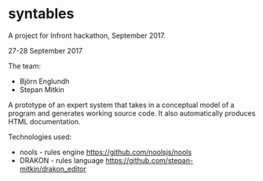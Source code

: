 # syntables

A project for Infront hackathon, September 2017.

27-28 September 2017

The team:
- Björn Englundh
- Stepan Mitkin

A prototype of an expert system that takes in a conceptual model of a program and generates working source code.
It also automatically produces HTML documentation.

Technologies used:
- nools - rules engine https://github.com/noolsjs/nools
- DRAKON - rules language https://github.com/stepan-mitkin/drakon_editor
